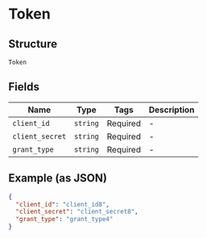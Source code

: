 
# Token

## Structure

`Token`

## Fields

| Name | Type | Tags | Description |
|  --- | --- | --- | --- |
| `client_id` | `string` | Required | - |
| `client_secret` | `string` | Required | - |
| `grant_type` | `string` | Required | - |

## Example (as JSON)

```json
{
  "client_id": "client_id8",
  "client_secret": "client_secret8",
  "grant_type": "grant_type4"
}
```

